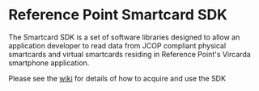 # Reference Point Smartcard SDK

The Smartcard SDK is a set of software libraries designed to allow an application developer to read data from JCOP compliant physical smartcards and virtual smartcards residing in Reference Point's Vircarda smartphone application.

Please see the [wiki](https://github.com/reference-point/SmartcardSDK/wiki) for details of how to acquire and use the SDK

